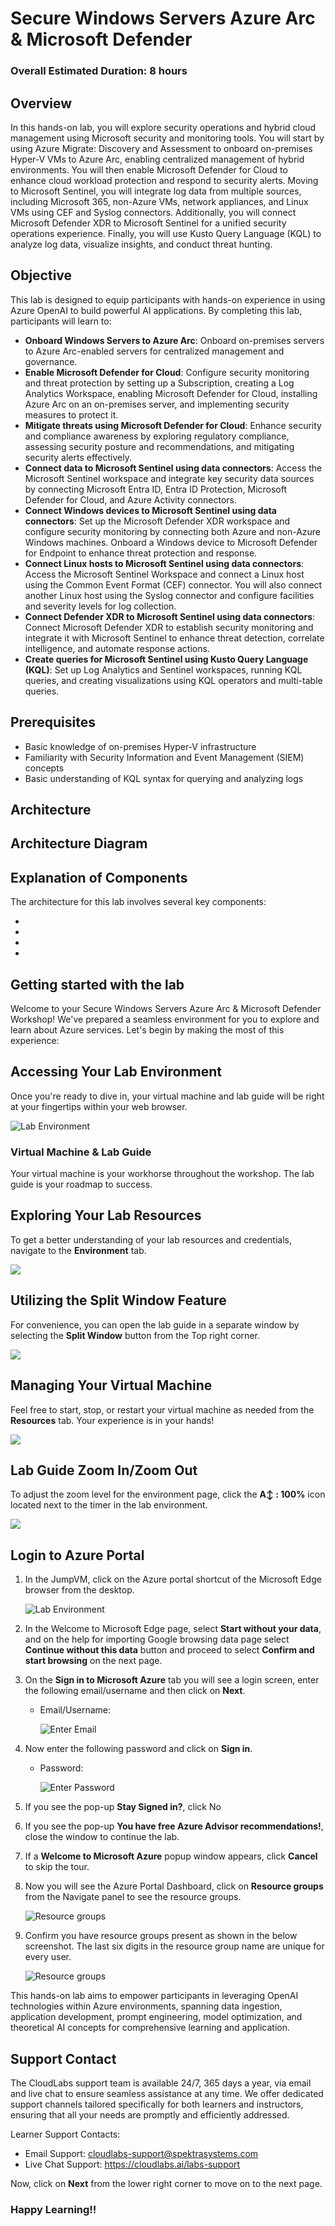 # Secure Windows Servers Azure Arc & Microsoft Defender

### Overall Estimated Duration: 8 hours

## Overview

In this hands-on lab, you will explore security operations and hybrid cloud management using Microsoft security and monitoring tools. You will start by using Azure Migrate: Discovery and Assessment to onboard on-premises Hyper-V VMs to Azure Arc, enabling centralized management of hybrid environments. You will then enable Microsoft Defender for Cloud to enhance cloud workload protection and respond to security alerts. Moving to Microsoft Sentinel, you will integrate log data from multiple sources, including Microsoft 365, non-Azure VMs, network appliances, and Linux VMs using CEF and Syslog connectors. Additionally, you will connect Microsoft Defender XDR to Microsoft Sentinel for a unified security operations experience. Finally, you will use Kusto Query Language (KQL) to analyze log data, visualize insights, and conduct threat hunting.

## Objective

This lab is designed to equip participants with hands-on experience in using Azure OpenAI to build powerful AI applications. By completing this lab, participants will learn to:

- **Onboard Windows Servers to Azure Arc**: Onboard on-premises servers to Azure Arc-enabled servers for centralized management and governance.
- **Enable Microsoft Defender for Cloud**: Configure security monitoring and threat protection by setting up a Subscription, creating a Log Analytics Workspace, enabling Microsoft Defender for Cloud, installing Azure Arc on an on-premises server, and implementing security measures to protect it.
- **Mitigate threats using Microsoft Defender for Cloud**: Enhance security and compliance awareness by exploring regulatory compliance, assessing security posture and recommendations, and mitigating security alerts effectively.
- **Connect data to Microsoft Sentinel using data connectors**: Access the Microsoft Sentinel workspace and integrate key security data sources by connecting Microsoft Entra ID, Entra ID Protection, Microsoft Defender for Cloud, and Azure Activity connectors.
- **Connect Windows devices to Microsoft Sentinel using data connectors**: Set up the Microsoft Defender XDR workspace and configure security monitoring by connecting both Azure and non-Azure Windows machines. Onboard a Windows device to Microsoft Defender for Endpoint to enhance threat protection and response.
- **Connect Linux hosts to Microsoft Sentinel using data connectors**: Access the Microsoft Sentinel Workspace and connect a Linux host using the Common Event Format (CEF) connector. You will also connect another Linux host using the Syslog connector and configure facilities and severity levels for log collection.
- **Connect Defender XDR to Microsoft Sentinel using data connectors**: Connect Microsoft Defender XDR to establish security monitoring and integrate it with Microsoft Sentinel to enhance threat detection, correlate intelligence, and automate response actions.
- **Create queries for Microsoft Sentinel using Kusto Query Language (KQL)**: Set up Log Analytics and Sentinel workspaces, running KQL queries, and creating visualizations using KQL operators and multi-table queries.

## Prerequisites

- Basic knowledge of on-premises Hyper-V infrastructure
- Familiarity with Security Information and Event Management (SIEM) concepts
- Basic understanding of KQL syntax for querying and analyzing logs

## Architecture


## Architecture Diagram



## Explanation of Components

The architecture for this lab involves several key components:

-
-
-
-

## Getting started with the lab
 
Welcome to your Secure Windows Servers Azure Arc & Microsoft Defender Workshop! We've prepared a seamless environment for you to explore and learn about Azure services. Let's begin by making the most of this experience:
 
## Accessing Your Lab Environment
 
Once you're ready to dive in, your virtual machine and lab guide will be right at your fingertips within your web browser.
 
   ![](media/labguide-1.png "Lab Environment")

### Virtual Machine & Lab Guide
 
Your virtual machine is your workhorse throughout the workshop. The lab guide is your roadmap to success.
 
## Exploring Your Lab Resources
 
To get a better understanding of your lab resources and credentials, navigate to the **Environment** tab.
 
   ![](media/miw(3-3).png)
 
## Utilizing the Split Window Feature
 
For convenience, you can open the lab guide in a separate window by selecting the **Split Window** button from the Top right corner.
 
   ![](media/labguide-1-1.png)
 
## Managing Your Virtual Machine
 
Feel free to start, stop, or restart your virtual machine as needed from the **Resources** tab. Your experience is in your hands!
 
  ![](media/res-1.png)

## Lab Guide Zoom In/Zoom Out
 
To adjust the zoom level for the environment page, click the **A↕ : 100%** icon located next to the timer in the lab environment.

   ![](media/zoom-feature.png)

## Login to Azure Portal

1. In the JumpVM, click on the Azure portal shortcut of the Microsoft Edge browser from the desktop.

   ![](media/img-3.png "Lab Environment")

1. In the Welcome to Microsoft Edge page, select **Start without your data**, and on the help for importing Google browsing data page select **Continue without this data** button and proceed to select **Confirm and start browsing** on the next page.
   
1. On the **Sign in to Microsoft Azure** tab you will see a login screen, enter the following email/username and then click on **Next**. 
   * Email/Username: <inject key="AzureAdUserEmail"></inject>
   
     ![](media/image7.png "Enter Email")
     
1. Now enter the following password and click on **Sign in**.
   * Password: <inject key="AzureAdUserPassword"></inject>
   
     ![](media/image8.png "Enter Password")
     
1. If you see the pop-up **Stay Signed in?**, click No

1. If you see the pop-up **You have free Azure Advisor recommendations!**, close the window to continue the lab.

1. If a **Welcome to Microsoft Azure** popup window appears, click **Cancel** to skip the tour.
   
1. Now you will see the Azure Portal Dashboard, click on **Resource groups** from the Navigate panel to see the resource groups.

    ![](media/select-rg.png "Resource groups")
   
1. Confirm you have resource groups present as shown in the below screenshot. The last six digits in the resource group name are unique for every user.

    ![](media/openai-1.png "Resource groups")
   

This hands-on lab aims to empower participants in leveraging OpenAI technologies within Azure environments, spanning data ingestion, application development, prompt engineering, model optimization, and theoretical AI concepts for comprehensive learning and application.

## Support Contact
 
The CloudLabs support team is available 24/7, 365 days a year, via email and live chat to ensure seamless assistance at any time. We offer dedicated support channels tailored specifically for both learners and instructors, ensuring that all your needs are promptly and efficiently addressed.

Learner Support Contacts:
- Email Support: cloudlabs-support@spektrasystems.com
- Live Chat Support: https://cloudlabs.ai/labs-support

Now, click on **Next** from the lower right corner to move on to the next page.

### Happy Learning!!
